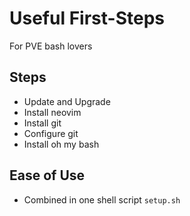 # Useful First-Steps

For PVE bash lovers

## Steps

- Update and Upgrade
- Install neovim
- Install git
- Configure git
- Install oh my bash

## Ease of Use

- Combined in one shell script `setup.sh`

